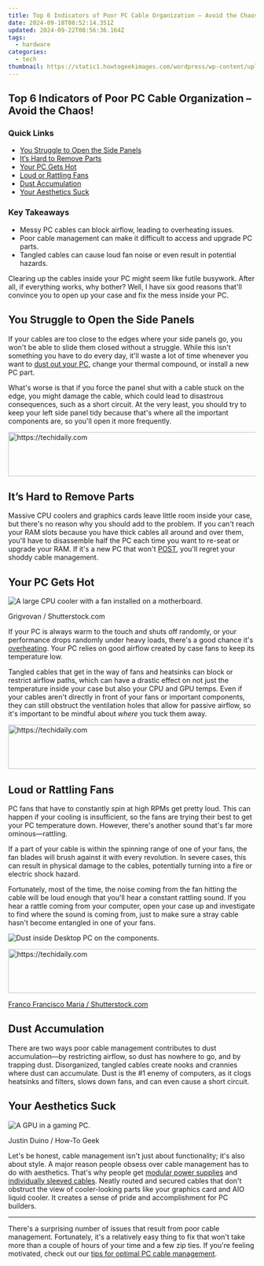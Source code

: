 ```yaml
---
title: Top 6 Indicators of Poor PC Cable Organization – Avoid the Chaos!
date: 2024-09-18T08:52:14.351Z
updated: 2024-09-22T08:56:36.164Z
tags:
  - hardware
categories:
  - tech
thumbnail: https://static1.howtogeekimages.com/wordpress/wp-content/uploads/2024/05/rsz_img20240515181510.jpg
---
```


## Top 6 Indicators of Poor PC Cable Organization – Avoid the Chaos!

### Quick Links

* [You Struggle to Open the Side Panels](https://unlock-android.techidaily.com/in-2024-how-to-reset-gmail-password-on-vivo-s18-devices-by-drfone-android/)
* [It’s Hard to Remove Parts](https://solve-marvelous.techidaily.com/exploring-the-anatomy-of-a-web-page-tips-and-strategies/)
* [Your PC Gets Hot](https://iphone-unlock.techidaily.com/remove-device-supervision-from-your-apple-iphone-15-plus-drfone-by-drfone-ios/)
* [Loud or Rattling Fans](https://bypass-frp.techidaily.com/how-to-bypass-google-frp-lock-from-itel-s23plus-devices-by-drfone-android/)
* [Dust Accumulation](https://article-helps.techidaily.com/updated-2024-approved-telegram-promotion-techniques-for-marketing-beginners/)
* [Your Aesthetics Suck](https://some-skills.techidaily.com/the-ultimate-guide-to-creating-fluid-edits-for-2024/)

### Key Takeaways

* Messy PC cables can block airflow, leading to overheating issues.
* Poor cable management can make it difficult to access and upgrade PC parts.
* Tangled cables can cause loud fan noise or even result in potential hazards.

 Clearing up the cables inside your PC might seem like futile busywork. After all, if everything works, why bother? Well, I have six good reasons that'll convince you to open up your case and fix the mess inside your PC.

##  You Struggle to Open the Side Panels

 If your cables are too close to the edges where your side panels go, you won't be able to slide them closed without a struggle. While this isn't something you have to do every day, it'll waste a lot of time whenever you want to [dust out your PC](https://instagram-clips.techidaily.com/new-2024-approved-elevating-your-brand-with-intriguing-instagram-puzzle-feeds/), change your thermal compound, or install a new PC part.

 What's worse is that if you force the panel shut with a cable stuck on the edge, you might damage the cable, which could lead to disastrous consequences, such as a short circuit. At the very least, you should try to keep your left side panel tidy because that's where all the important components are, so you'll open it more frequently.

<!-- affiliate ads begin -->
<a href="https://appsumo.8odi.net/c/5597632/2043597/7443" target="_top" id="2043597">
  <img src="//a.impactradius-go.com/display-ad/7443-2043597" border="0" alt="https://techidaily.com" width="728" height="90"/>
</a>
<img height="0" width="0" src="https://appsumo.8odi.net/i/5597632/2043597/7443" style="position:absolute;visibility:hidden;" border="0" />
<!-- affiliate ads end -->

##  It’s Hard to Remove Parts

 Massive CPU coolers and graphics cards leave little room inside your case, but there's no reason why you should add to the problem. If you can't reach your RAM slots because you have thick cables all around and over them, you'll have to disassemble half the PC each time you want to re-seat or upgrade your RAM. If it's a new PC that won't [POST](https://location-social.techidaily.com/why-your-whatsapp-location-is-not-updating-and-how-to-fix-on-huawei-nova-y71-drfone-by-drfone-virtual-android/), you'll regret your shoddy cable management.

##  Your PC Gets Hot

![A large CPU cooler with a fan installed on a motherboard.](https://static1.howtogeekimages.com/wordpress/wp-content/uploads/2023/12/shutterstock_1548311888.jpg) 

Grigvovan / Shutterstock.com

 If your PC is always warm to the touch and shuts off randomly, or your performance drops randomly under heavy loads, there's a good chance it's [overheating](https://ios-unlock.techidaily.com/locked-out-of-iphone-se-5-ways-to-get-into-a-locked-iphone-se-by-drfone-ios/). Your PC relies on good airflow created by case fans to keep its temperature low.

 Tangled cables that get in the way of fans and heatsinks can block or restrict airflow paths, which can have a drastic effect on not just the temperature inside your case but also your CPU and GPU temps. Even if your cables aren't directly in front of your fans or important components, they can still obstruct the ventilation holes that allow for passive airflow, so it's important to be mindful about _where_ you tuck them away.

<!-- affiliate ads begin -->
<a href="https://appsumo.8odi.net/c/5597632/2094428/7443" target="_top" id="2094428">
  <img src="//a.impactradius-go.com/display-ad/7443-2094428" border="0" alt="https://techidaily.com" width="728" height="90"/>
</a>
<img height="0" width="0" src="https://appsumo.8odi.net/i/5597632/2094428/7443" style="position:absolute;visibility:hidden;" border="0" />
<!-- affiliate ads end -->

##  Loud or Rattling Fans

 PC fans that have to constantly spin at high RPMs get pretty loud. This can happen if your cooling is insufficient, so the fans are trying their best to get your PC temperature down. However, there's another sound that's far more ominous—rattling.

 If a part of your cable is within the spinning range of one of your fans, the fan blades will brush against it with every revolution. In severe cases, this can result in physical damage to the cables, potentially turning into a fire or electric shock hazard.

 Fortunately, most of the time, the noise coming from the fan hitting the cable will be loud enough that you'll hear a constant rattling sound. If you hear a rattle coming from your computer, open your case up and investigate to find where the sound is coming from, just to make sure a stray cable hasn't become entangled in one of your fans.

![Dust inside Desktop PC on the components.](https://static1.howtogeekimages.com/wordpress/wp-content/uploads/2024/03/shutterstock_1831873726.jpg) 

<!-- affiliate ads begin -->
<a href="https://appsumo.8odi.net/c/5597632/2130873/7443" target="_top" id="2130873">
  <img src="//a.impactradius-go.com/display-ad/7443-2130873" border="0" alt="https://techidaily.com" width="600" height="90"/>
</a>
<img height="0" width="0" src="https://appsumo.8odi.net/i/5597632/2130873/7443" style="position:absolute;visibility:hidden;" border="0" />
<!-- affiliate ads end -->

[Franco Francisco Maria / Shutterstock.com](https://www.shutterstock.com/image-photo/dust-inside-desktop-pc-on-components-1831873726)

##  Dust Accumulation

 There are two ways poor cable management contributes to dust accumulation—by restricting airflow, so dust has nowhere to go, and by trapping dust. Disorganized, tangled cables create nooks and crannies where dust can accumulate. Dust is the #1 enemy of computers, as it clogs heatsinks and filters, slows down fans, and can even cause a short circuit.

##  Your Aesthetics Suck

![A GPU in a gaming PC.](https://static1.howtogeekimages.com/wordpress/wp-content/uploads/2023/11/52606768067_aff13d7ea2_o.jpg) 

Justin Duino / How-To Geek  
  
 Let's be honest, cable management isn't just about functionality; it's also about style. A major reason people obsess over cable management has to do with aesthetics. That's why people get [modular power supplies](https://facebook-video-recording.techidaily.com/youtubes-buzzing-titles-roundup-1-8/) and [individually sleeved cables](https://android-pokemon-go.techidaily.com/15-best-strongest-pokemon-to-use-in-pokemon-go-pvp-leagues-for-vivo-v29e-drfone-by-drfone-virtual-android/). Neatly routed and secured cables that don't obstruct the view of cooler-looking parts like your graphics card and AIO liquid cooler. It creates a sense of pride and accomplishment for PC builders.

---

 There's a surprising number of issues that result from poor cable management. Fortunately, it's a relatively easy thing to fix that won't take more than a couple of hours of your time and a few zip ties. If you're feeling motivated, check out our [tips for optimal PC cable management](https://iphone-unlock.techidaily.com/in-2024-how-to-unlock-apple-iphone-8-without-passcode-drfone-by-drfone-ios/).

<ins class="adsbygoogle"
     style="display:block"
     data-ad-format="autorelaxed"
     data-ad-client="ca-pub-7571918770474297"
     data-ad-slot="1223367746"></ins>

<ins class="adsbygoogle"
     style="display:block"
     data-ad-client="ca-pub-7571918770474297"
     data-ad-slot="8358498916"
     data-ad-format="auto"
     data-full-width-responsive="true"></ins>



